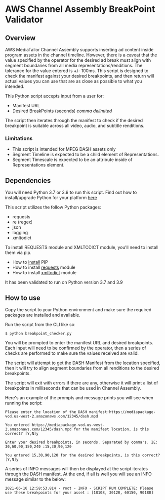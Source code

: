 # AWS Channel Assembly BreakPoint Validator

## Overview
AWS MediaTailor Channel Assembly supports inserting ad content inside program assets in the channel timeline. However, there is a caveat that the value specified by the operator for the desired ad break must align with segment boundaries from all media representations/renditions. The tolerance for the value entered is +/- 100ms. This script is designed to check the manifest against your desired breakpoints, and then return will actual values you can use that are as close as possible to what you intended.

This Python script accepts input from a user for:
* Manifest URL
* Desired BreakPoints (seconds) *comma delimited*

The script then iterates through the manifest to check if the desired breakpoint is suitable across all video, audio, and subtitle renditions.

### Limitations
* This script is intended for MPEG DASH assets only
* Segment Timeline is expected to be a child element of Representations.
* Segment Timescale is expected to be an attribute inside of Representations element.

## Dependencies
You will need Python 3.7 or 3.9 to run this script. Find out how to install/upgrade Python for your platform [here](https://www.python.org/)

This script utilizes the follow Python packages:
* requests
* re (regex)
* json
* logging
* xmltodict

To install REQUESTS module and XMLTODICT module, you'll need to install them via pip. 
* How to [install](https://pip.pypa.io/en/stable/installing/) PIP
* How to install [requests](https://pypi.org/project/requests/) module
* How to install [xmltodict](https://pypi.org/project/xmltodict/) module

It has been validated to run on Python version 3.7 and 3.9

## How to use
Copy the script to your Python environment and make sure the required packages are installed and available.

Run the script from the CLI like so:
``` 
$ python breakpoint_checker.py
```

You will be prompted to enter the manifest URL and desired breakpoints. Each input will need to be confirmed by the operator, then a series of checks are performed to make sure the values received are valid.

The script will attempt to get the DASH Manifest from the location specified, then it will try to align segment boundaries from all renditions to the desired breakpoints.

The script will exit with errors if there are any, otherwise it will print a list of breakpoints in milliseconds that can be used in Channel Assembly.

Here's an example of the prompts and message prints you will see when running the script:
```
Please enter the location of the DASH manifest:https://mediapackage-vod.us-west-2.amazonaws.com/12345/dash.mpd

You entered https://mediapackage-vod.us-west-2.amazonaws.com/12345/dash.mpd for the manifest location, is this correct? [Y,N]y

Enter your desired breakpoints, in seconds. Separated by comma's. IE: 30,60,90,150,240 :15,30,90,120

You entered 15,30,90,120 for the desired breakpoints, is this correct? [Y,N]y

```

A series of INFO messages will then be displayed at the script iterates through the DASH manifest. At the end, if all is well you will see an INFO message similar to the below:

```
2021-06-10 12:58:53,814 - root - INFO - SCRIPT RUN COMPLETE: Please use these breakpoints for your asset : [18108, 30120, 60150, 90180]
```